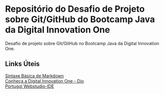 # Repositório do Desafio de Projeto sobre Git/GitHub do Bootcamp Java da Digital Innovation One
Desafio de projeto sobre Git/GitHub no Bootcamp Java da Digital Innovation One.

## Links Úteis
[Sintaxe Básica de Markdown](https://www.markdownguide.org/basic-syntax/) <br>
[Conheça a Digital Innovation One - Dio](https://web.digitalinnovation.one/home) <br>
[Portugol Webstudio-IDE](https://portugol-webstudio.cubos.io/ide) <br>
